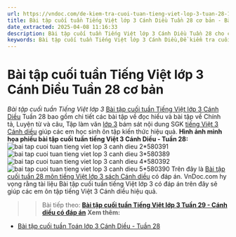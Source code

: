 ```yaml
---
url: https://vndoc.com/de-kiem-tra-cuoi-tuan-tieng-viet-lop-3-tuan-28-149166
title: Bài tập cuối tuần Tiếng Việt lớp 3 Cánh Diều Tuần 28 cơ bản - Bài tập cuối tuần Tiếng Việt lớp 3 - VnDoc.com
date_extracted: 2025-04-08 11:16:33
description: Bài tập cuối tuần Tiếng Việt lớp 3 Cánh Diều Tuần 28 cho các em học sinh ôn tập, rèn luyện củng cố kiến thức lớp 3. Mời thầy cô và các em học sinh tham khảo.
keywords: Bài tập cuối tuần Tiếng Việt lớp 3 Cánh Diều,Đề kiểm tra cuối tuần Tiếng Việt lớp 3 Tuần 28,bài tập cuối tuần môn Tiếng Việt lớp 3,Bài tập tuần 28 môn Tiếng Việt lớp 3,ôn tập tiếng việt lớp 3,giải bài tập tiếng việt lớp 3,bài tập tiếng việt lớp 3,bài tập cuối tuần lớp 3,phiếu bài tập cuối tuần lớp 3,phiếu bài tập cuối tuần lớp 3 môn Tiếng Việt,Bài tập cuối tuần Tiếng Việt lớp 3 Cánh Diều Tuần 28
---
```


# Bài tập cuối tuần Tiếng Việt lớp 3 Cánh Diều Tuần 28 cơ bản
 _Bài tập cuối tuần Tiếng Việt lớp 3_
[Bài tập cuối tuần Tiếng Việt lớp 3 Cánh Diều](<https://vndoc.com/bai-tap-cuoi-tuan-lop-3-mon-tieng-viet-canh-dieu>) Tuần 28 bao gồm chi tiết các bài tập về đọc hiểu và bài tập về Chính tả, Luyện từ và câu, Tập làm văn [lớp 3](<https://vndoc.com/tai-lieu-hoc-tap-lop3>) bám sát nội dung SGK [tiếng Việt 3 Cánh diều](<https://vndoc.com/tieng-viet-lop-3-cd-tap2>) giúp các em học sinh ôn tập kiến thức hiệu quả.
**Hình ảnh minh họa phiếu bài tập cuối tuần tiếng Việt 3 Cánh Diều - Tuần 28:**
![bai tap cuoi tuan tieng viet lop 3 canh dieu 2*580391](https://i.vdoc.vn/data/image/2024/03/23/bai-tap-cuoi-tuan-tieng-viet-lop-3-canh-dieu-2.jpg)![bai tap cuoi tuan tieng viet lop 3 canh dieu 3*580389](https://i.vdoc.vn/data/image/2024/03/23/bai-tap-cuoi-tuan-tieng-viet-lop-3-canh-dieu-3.jpg)![bai tap cuoi tuan tieng viet lop 3 canh dieu 4*580392](https://i.vdoc.vn/data/image/2024/03/23/bai-tap-cuoi-tuan-tieng-viet-lop-3-canh-dieu-4.jpg)![bai tap cuoi tuan tieng viet lop 3 canh dieu 5*580390](https://i.vdoc.vn/data/image/2024/03/23/bai-tap-cuoi-tuan-tieng-viet-lop-3-canh-dieu-5.jpg)
Trên đây là [Bài tập cuối tuần 28 môn tiếng Việt lớp 3 sách Cánh diều](<https://vndoc.com/de-kiem-tra-cuoi-tuan-tieng-viet-lop-3-tuan-28-149166>) có đáp án. VnDoc.com hy vọng rằng tài liệu Bài tập cuối tuần tiếng Việt lớp 3 có đáp án trên đây sẽ giúp các em ôn tập tiếng Việt 3 Cánh diều hiệu quả.
>> Bài tiếp theo: [**Bài tập cuối tuần Tiếng Việt lớp 3 Tuần 29 - Cánh diều có đáp án**](<https://vndoc.com/bai-tap-cuoi-tuan-tieng-viet-lop-3-canh-dieu-tuan-29-co-ban-317995>)
**Xem thêm:**
  * [Bài tập cuối tuần Toán lớp 3 Cánh Diều - Tuần 28](<https://vndoc.com/bai-tap-cuoi-tuan-toan-lop-3-canh-dieu-tuan-28-293215>)

